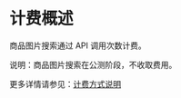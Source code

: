 # 计费概述

商品图片搜索通过 API 调用次数计费。

说明：商品图片搜索在公测阶段，不收取费用。

更多详情请参见：[计费方式说明](https://docs.jdcloud.com/cn/billing/pay-as-you-go)







     
    
